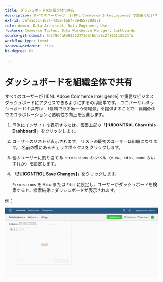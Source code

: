 ```yaml
---
title: ダッシュボードを組織全体で共有
description: すべてのユーザーが  [!DNL Commerce Intelligence] で重要なビジネスダッシュボードに確実にアクセスできるようにする方法を説明します。
exl-id: 5afa8c3c-1673-4350-babf-3e4657292871
role: Admin, Data Architect, Data Engineer, User
feature: Commerce Tables, Data Warehouse Manager, Dashboards
source-git-commit: 6e2f9e4a9e91212771e6f6baa8c2f8101125217a
workflow-type: tm+mt
source-wordcount: '126'
ht-degree: 0%

---
```


# ダッシュボードを組織全体で共有

すべてのユーザーが [!DNL Adobe Commerce Intelligence] で重要なビジネスダッシュボードにアクセスできるようにするのは簡単です。 ユニバーサルダッシュボードの共有は、「信頼できる唯一の情報源」を提供することで、組織全体でのコラボレーションと透明性の向上を促進します。

1. 同僚にインサイトを表示するには、画面上部の「**[!UICONTROL Share this Dashboard]**」をクリックします。

1. ユーザーのリストが表示されます。 リストの最初のユーザーは組織になります。 名前の横にあるチェックボックスをクリックします。

1. 他のユーザーに割り当てる `Permissions` のレベル（`View`、`Edit`、`None` のいずれか）を設定します。

1. 「**[!UICONTROL Save Changes]**」をクリックします。

   `Permissions` を `View` または `Edit` に設定し、ユーザーがダッシュボードを検索すると、検索結果にダッシュボードが表示されます。

例：

![&#x200B; ダッシュボードを共有 &#x200B;](../../assets/share.gif)<!--{: width="675" height="311"}-->
